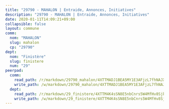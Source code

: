 ```yaml
---
title: "29790 - MAHALON | Entraide, Annonces, Initiatives"
description: "29790 - MAHALON | Entraide, Annonces, Initiatives"
date: 2020-01-11T14:09:21+09:00
collapsible: false
layout: commune
comm:
  nom: "MAHALON"
  slug: mahalon
  cp: "29790"
dept:
  nom: "Finistère"
  slug: finistere
  num: "29"
peerpad:
  comm:
    read_path: /r/markdown/29790_mahalon/4XTTMADJ1BEA5MY1E3AFjzL7fhNAJXnDrbSREy4MpXn8cvSxJ
    write_path: /w/markdown/29790_mahalon/4XTTMADJ1BEA5MY1E3AFjzL7fhNAJXnDrbSREy4MpXn8cvSxJ-K3TgTs5DGKA2DusjPYohvFwog4DeAPBr1rBdbD26DWpphipxkweZYAB4izvWrkvxTAkcoYiXVaaBPcgs6EM8RMvk6Cjr3YDA6RMehQvTCLY9LForkSKcmUSBf89xKcL1n4GqVec2
  dept:
    read_path: /r/markdown/29_finistere/4XTTM4K4sSN8E5nbCnrs5W4MfHv8SjkZXZkMiZwJKZCUFreuC
    write_path: /w/markdown/29_finistere/4XTTM4K4sSN8E5nbCnrs5W4MfHv8SjkZXZkMiZwJKZCUFreuC-K3TgUmttHvLKDBu5vxQ3oPzTia91UxXiaB3vEFjsHJiDiJD9aQfr6ibvcPa75Eo3oX7ob78s9tVxCKrtPM9bLAmDziVCSFjEgZbp3rqL8Ji8Q5aZhxfTcqkGX75WxHS6TQxtiQQ6
---
```


